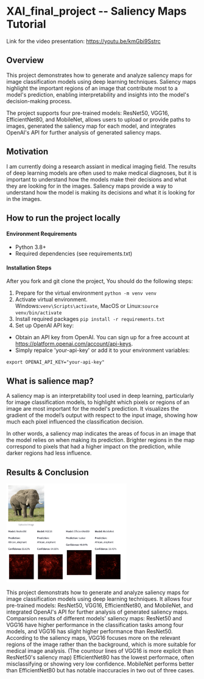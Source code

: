 # XAI_final_project -- Saliency Maps Tutorial
Link for the video presentation: https://youtu.be/kmGbi9Sstrc

## Overview
This project demonstrates how to generate and analyze saliency maps for image classification models using deep learning techniques. Saliency maps highlight the important regions of an image that contribute most to a model's prediction, enabling interpretability and insights into the model's decision-making process.

The project supports four pre-trained models: ResNet50, VGG16, EfficientNet80, and MobileNet, allows users to upload or provide paths to images, generated the saliency map for each model, and integrates OpenAI's API for further analysis of generated saliency maps.

## Motivation
I am currently doing a research assiant in medical imaging field. The results of deep learning models are often used to make medical diagnoses, but it is important to understand how the models make their decisions and what they are looking for in the images. Saliency maps provide a way to understand how the model is making its decisions and what it is looking for in the images.


## How to run the project locally
#### Environment Requirements
- Python 3.8+
- Required dependencies (see requirements.txt)

#### Installation Steps
After you fork and git clone the project, You should do the following steps:
1. Prepare for the virtual environment `python -m venv venv`
2. Activate virtual environment.<br/> Windows:`venv\Scripts\activate`, MacOS or Linux:`source venv/bin/activate`
3. Install required packages `pip install -r requirements.txt`
4. Set up OpenAI API key:
- Obtain an API key from OpenAI. You can sign up for a free account at https://platform.openai.com/account/api-keys.
- Simply repalce 'your-api-key' or add it to your environment variables:
```
export OPENAI_API_KEY="your-api-key"
```

## What is salience map?
A saliency map is an interpretability tool used in deep learning, particularly for image classification models, to highlight which pixels or regions of an image are most important for the model's prediction. It visualizes the gradient of the model’s output with respect to the input image, showing how much each pixel influenced the classification decision.

In other words, a saliency map indicates the areas of focus in an image that the model relies on when making its prediction. Brighter regions in the map correspond to pixels that had a higher impact on the prediction, while darker regions had less influence.

## Results & Conclusion
<img width="315" alt="1.png" src="assets/1.png">

This project demonstrats how to generate and analyze saliency maps for image classification models using deep learning techniques. It allows four pre-trained models: ResNet50, VGG16, EfficientNet80, and MobileNet, and integrated OpenAI's API for further analysis of generated saliency maps. Comparsion results of different models' saliency maps: ResNet50 and VGG16 have higher performance in the classification tasks among four models, and VGG16 has slight higher performance than ResNet50. According to the saliency maps, VGG16 focuses more on the relevant regions of the image rather than the background, which is more suitable for medical image analysis. (The countour lines of VGG16 is more explicit than ResNet50's saliency map) EfficientNet80 has the lowest performace, often misclassifying or showing very low confidence. MobileNet performs better than EfficientNetB0 but has notable inaccuracies in two out of three cases. 
